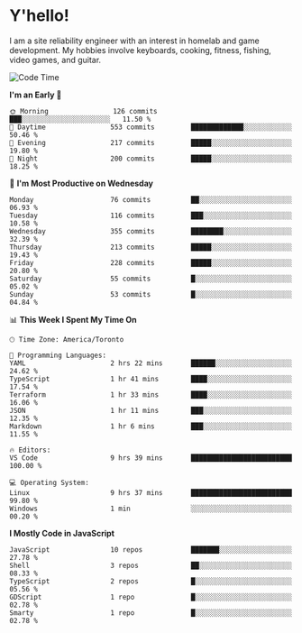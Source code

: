 # Y'hello!
I am a site reliability engineer with an interest in homelab and game development.
My hobbies involve keyboards, cooking, fitness, fishing, video games, and guitar.

<!--START_SECTION:waka-->
![Code Time](http://img.shields.io/badge/Code%20Time-52%20hrs%2050%20mins-blue)

**I'm an Early 🐤** 

```text
🌞 Morning                126 commits         ███░░░░░░░░░░░░░░░░░░░░░░   11.50 % 
🌆 Daytime                553 commits         █████████████░░░░░░░░░░░░   50.46 % 
🌃 Evening                217 commits         █████░░░░░░░░░░░░░░░░░░░░   19.80 % 
🌙 Night                  200 commits         █████░░░░░░░░░░░░░░░░░░░░   18.25 % 
```
📅 **I'm Most Productive on Wednesday** 

```text
Monday                   76 commits          ██░░░░░░░░░░░░░░░░░░░░░░░   06.93 % 
Tuesday                  116 commits         ███░░░░░░░░░░░░░░░░░░░░░░   10.58 % 
Wednesday                355 commits         ████████░░░░░░░░░░░░░░░░░   32.39 % 
Thursday                 213 commits         █████░░░░░░░░░░░░░░░░░░░░   19.43 % 
Friday                   228 commits         █████░░░░░░░░░░░░░░░░░░░░   20.80 % 
Saturday                 55 commits          █░░░░░░░░░░░░░░░░░░░░░░░░   05.02 % 
Sunday                   53 commits          █░░░░░░░░░░░░░░░░░░░░░░░░   04.84 % 
```


📊 **This Week I Spent My Time On** 

```text
🕑︎ Time Zone: America/Toronto

💬 Programming Languages: 
YAML                     2 hrs 22 mins       ██████░░░░░░░░░░░░░░░░░░░   24.62 % 
TypeScript               1 hr 41 mins        ████░░░░░░░░░░░░░░░░░░░░░   17.54 % 
Terraform                1 hr 33 mins        ████░░░░░░░░░░░░░░░░░░░░░   16.06 % 
JSON                     1 hr 11 mins        ███░░░░░░░░░░░░░░░░░░░░░░   12.35 % 
Markdown                 1 hr 6 mins         ███░░░░░░░░░░░░░░░░░░░░░░   11.55 % 

🔥 Editors: 
VS Code                  9 hrs 39 mins       █████████████████████████   100.00 % 

💻 Operating System: 
Linux                    9 hrs 37 mins       █████████████████████████   99.80 % 
Windows                  1 min               ░░░░░░░░░░░░░░░░░░░░░░░░░   00.20 % 
```

**I Mostly Code in JavaScript** 

```text
JavaScript               10 repos            ███████░░░░░░░░░░░░░░░░░░   27.78 % 
Shell                    3 repos             ██░░░░░░░░░░░░░░░░░░░░░░░   08.33 % 
TypeScript               2 repos             █░░░░░░░░░░░░░░░░░░░░░░░░   05.56 % 
GDScript                 1 repo              █░░░░░░░░░░░░░░░░░░░░░░░░   02.78 % 
Smarty                   1 repo              █░░░░░░░░░░░░░░░░░░░░░░░░   02.78 % 
```




<!--END_SECTION:waka-->
